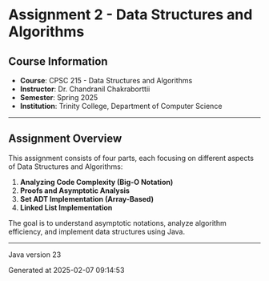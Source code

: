# Assignment 2 - Data Structures and Algorithms

## Course Information
- **Course**: CPSC 215 - Data Structures and Algorithms  
- **Instructor**: Dr. Chandranil Chakraborttii  
- **Semester**: Spring 2025  
- **Institution**: Trinity College, Department of Computer Science  

---

## Assignment Overview
This assignment consists of four parts, each focusing on different aspects of Data Structures and Algorithms:

1. **Analyzing Code Complexity (Big-O Notation)**
2. **Proofs and Asymptotic Analysis**
3. **Set ADT Implementation (Array-Based)**
4. **Linked List Implementation**

The goal is to understand asymptotic notations, analyze algorithm efficiency, and implement data structures using Java.

---

Java version 23

Generated at 2025-02-07 09:14:53
